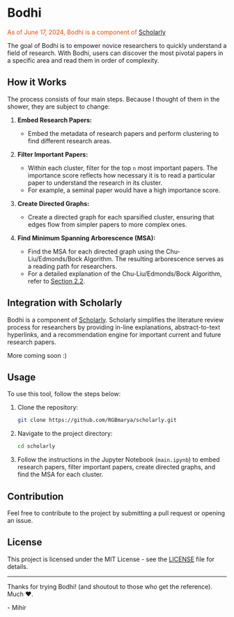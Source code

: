 # Bodhi

<span style="color:orangered">As of June 17, 2024, Bodhi is a component of [Scholarly](https://github.com/RGBmarya/scholarly)<span style="color:red"> 

The goal of Bodhi is to empower novice researchers to quickly understand a field of research. With Bodhi, users can discover the most pivotal papers in a specific area and read them in order of complexity.

## How it Works

The process consists of four main steps. Because I thought of them in the shower, they are subject to change:

1. **Embed Research Papers:**
   - Embed the metadata of research papers and perform clustering to find different research areas.

2. **Filter Important Papers:**
   - Within each cluster, filter for the top `n` most important papers. The importance score reflects how necessary it is to read a particular paper to understand the research in its cluster. 
   - For example, a seminal paper would have a high importance score.

3. **Create Directed Graphs:**
   - Create a directed graph for each sparsified cluster, ensuring that edges flow from simpler papers to more complex ones.

4. **Find Minimum Spanning Arborescence (MSA):**
   - Find the MSA for each directed graph using the Chu-Liu/Edmonds/Bock Algorithm. The resulting arborescence serves as a reading path for researchers.
   - For a detailed explanation of the Chu-Liu/Edmonds/Bock Algorithm, refer to [Section 2.2](https://www.cs.cmu.edu/~15850/notes/lec2.pdf).

## Integration with Scholarly

Bodhi is a component of [Scholarly](https://github.com/RGBmarya/scholarly/). Scholarly simplifies the literature review process for researchers by providing in-line explanations, abstract-to-text hyperlinks, and a recommendation engine for important current and future research papers. 

More coming soon :)
## Usage

To use this tool, follow the steps below:

1. Clone the repository:
    ```sh
    git clone https://github.com/RGBmarya/scholarly.git
    ```

2. Navigate to the project directory:
    ```sh
    cd scholarly
    ```

3. Follow the instructions in the Jupyter Notebook (`main.ipynb`) to embed research papers, filter important papers, create directed graphs, and find the MSA for each cluster.

## Contribution

Feel free to contribute to the project by submitting a pull request or opening an issue.

## License

This project is licensed under the MIT License - see the [LICENSE](LICENSE) file for details.


--- 
Thanks for trying Bodhi! (and shoutout to those who get the reference). Much ❤️.

\- Mihir